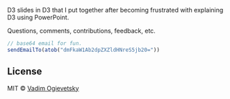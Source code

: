 D3 slides in D3 that I put together after becoming frustrated with explaining D3 using PowerPoint.

Questions, comments, contributions, feedback, etc.

```javascript
// base64 email for fun.
sendEmailTo(atob("dmFkaW1Ab2dpZXZldHNreS5jb20="))
```

## License

MIT © [Vadim Ogievetsky](http://vadim.ogievetsky.com)
